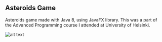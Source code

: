 ## Asteroids Game

Asteroids game made with Java 8, using JavaFX library. 
This was a part of the Advanced Programming course I attended at University of Helsinki.

![alt text](https://raw.githubusercontent.com/thecodebasesite/asteroids/master/docs/asteroids.png)
